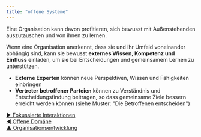 ```yaml
---
title: "offene Systeme"
---
```



Eine Organisation kann davon profitieren, sich bewusst mit Außenstehenden auszutauschen und von ihnen zu lernen.

Wenn eine Organisation anerkennt, dass sie und ihr Umfeld voneinander abhängig sind, kann sie bewusst **externes Wissen, Kompetenz und Einfluss** einladen, um sie bei Entscheidungen und gemeinsamem Lernen zu unterstützen.



- **Externe Experten** können neue Perspektiven, Wissen und Fähigkeiten einbringen
- **Vertreter betroffener Parteien** können zu Verständnis und Entscheidungsfindung beitragen, so dass gemeinsame Ziele bessern erreicht werden können (siehe Muster: "Die Betroffenen entscheiden")

[&#9654; Fokussierte Interaktionen](focused-interactions.html)<br/>[&#9664; Offene Domäne](open-domain.html)<br/>[&#9650; Organisationsentwicklung](building-organizations.html)

